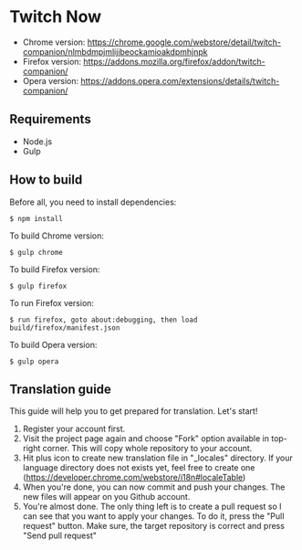 # Twitch Now

* Chrome version: https://chrome.google.com/webstore/detail/twitch-companion/nlmbdmpjmlijibeockamioakdpmhjnpk
* Firefox version: https://addons.mozilla.org/firefox/addon/twitch-companion/
* Opera version: https://addons.opera.com/extensions/details/twitch-companion/

## Requirements

* Node.js
* Gulp

## How to build

Before all, you need to install dependencies:
```
$ npm install
```

To build Chrome version:
```
$ gulp chrome
```

To build Firefox version:
```
$ gulp firefox
```

To run Firefox version:
```
$ run firefox, goto about:debugging, then load build/firefox/manifest.json
```

To build Opera version:
```
$ gulp opera
```

## Translation guide

This guide will help you to get prepared for translation. Let's start!

1.  Register your account first. 
2.  Visit the project page again and choose "Fork" option available in top-right corner. This will copy whole repository to your account.
3.  Hit plus icon to create new translation file in "_locales" directory. If your language directory does not exists yet, feel free to create one (https://developer.chrome.com/webstore/i18n#localeTable)
4.  When you're done, you can now commit and push your changes. The new files will appear on you Github account.
5.  You're almost done. The only thing left is to create a pull request so I can see that you want to apply your changes. To do it, press the "Pull request" button. Make sure, the target repository is correct and press "Send pull request"
